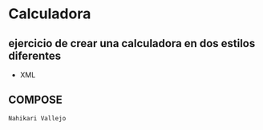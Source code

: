 # Calculadora
## ejercicio de crear una calculadora en dos estilos diferentes
* XML
## COMPOSE
	Nahikari Vallejo
